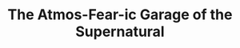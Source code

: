 ---
layout: other-video
permalink: /the-atmos-fear-ic-garage-of-the-supernatural
title: The Atmos-Fear-ic Garage of the Supernatural
video_number: 58
release_date: 1998-01-01
description: 
cast: 
video_info:
  - youtube;YouTube;nrVLKXaOR6o
  - bitchute;Bitchute archive;DT6L6aTBcNZr
poster: the-atmos-fear-ic-garage-of-the-supernatural.jpg
video_available: true
medium: live action
old_cm_description: |
  Because of work and school consuming all my free time and college coming the next year, I knew I had to call it quits for my annual haunted house tour. I kept it a Halloween tradition from 1993 to 1998, but now I was becoming an adult and I was too busy to put all my time into it. This is why I made a video tour of the last one to preserve the memory.
james_old_star_rating: 
james_old_number_rating: 8
---